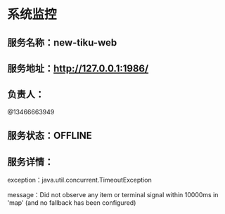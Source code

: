 # 系统监控

## 服务名称：new-tiku-web

## 服务地址：http://127.0.0.1:1986/

## 负责人：

@13466663949
## 服务状态：OFFLINE

## 服务详情：

exception：java.util.concurrent.TimeoutException

message：Did not observe any item or terminal signal within 10000ms in 'map' (and no fallback has been configured)

